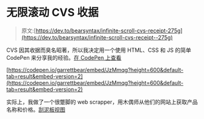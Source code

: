 # 无限滚动 CVS 收据

> 原文:[https://dev.to/bearsyntax/infinite-scroll-cvs-receipt-275g](https://dev.to/bearsyntax/infinite-scroll-cvs-receipt--275g)

CVS 因其收据而臭名昭著，所以我决定用一个使用 HTML、CSS 和 JS 的简单 CodePen 来分享我的经验。[在 CodePen 上查看](https://codepen.io/garrettbear/full/JzMmqg)

[https://codepen.io/garrettbear/embed/JzMmqg?height=600&default-tab=result&embed-version=2](https://codepen.io/garrettbear/embed/JzMmqg?height=600&default-tab=result&embed-version=2)

实际上，我做了一个很蹩脚的 web scrapper，用木偶师从他们的网站上获取产品名称和价格。[刮泥板视图](https://github.com/garrettbear/CVScraper)